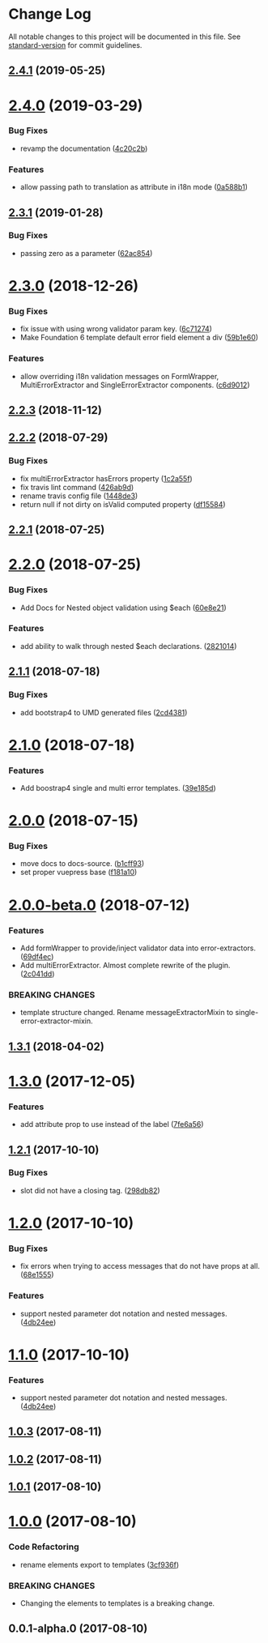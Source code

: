 # Change Log

All notable changes to this project will be documented in this file. See [standard-version](https://github.com/conventional-changelog/standard-version) for commit guidelines.

<a name="2.4.1"></a>
## [2.4.1](https://github.com/dobromir-hristov/vuelidate-error-extractor/compare/v2.4.0...v2.4.1) (2019-05-25)



<a name="2.4.0"></a>
# [2.4.0](https://github.com/dobromir-hristov/vuelidate-error-extractor/compare/v2.3.1...v2.4.0) (2019-03-29)


### Bug Fixes

* revamp the documentation ([4c20c2b](https://github.com/dobromir-hristov/vuelidate-error-extractor/commit/4c20c2b))


### Features

* allow passing path to translation as attribute in i18n mode ([0a588b1](https://github.com/dobromir-hristov/vuelidate-error-extractor/commit/0a588b1))



<a name="2.3.1"></a>
## [2.3.1](https://github.com/dobromir-hristov/vuelidate-error-extractor/compare/v2.3.0...v2.3.1) (2019-01-28)


### Bug Fixes

* passing zero as a parameter ([62ac854](https://github.com/dobromir-hristov/vuelidate-error-extractor/commit/62ac854))



<a name="2.3.0"></a>
# [2.3.0](https://github.com/dobromir-hristov/vuelidate-error-extractor/compare/v2.2.3...v2.3.0) (2018-12-26)


### Bug Fixes

* fix issue with using wrong validator param key. ([6c71274](https://github.com/dobromir-hristov/vuelidate-error-extractor/commit/6c71274))
* Make Foundation 6 template default error field element a div ([59b1e60](https://github.com/dobromir-hristov/vuelidate-error-extractor/commit/59b1e60))


### Features

* allow overriding i18n validation messages on FormWrapper, MultiErrorExtractor and SingleErrorExtractor components. ([c6d9012](https://github.com/dobromir-hristov/vuelidate-error-extractor/commit/c6d9012))



<a name="2.2.3"></a>
## [2.2.3](https://github.com/dobromir-hristov/vuelidate-error-extractor/compare/v2.2.2...v2.2.3) (2018-11-12)



<a name="2.2.2"></a>
## [2.2.2](https://github.com/dobromir-hristov/vuelidate-error-extractor/compare/v2.2.1...v2.2.2) (2018-07-29)


### Bug Fixes

* fix multiErrorExtractor hasErrors property ([1c2a55f](https://github.com/dobromir-hristov/vuelidate-error-extractor/commit/1c2a55f))
* fix travis lint command ([426ab9d](https://github.com/dobromir-hristov/vuelidate-error-extractor/commit/426ab9d))
* rename travis config file ([1448de3](https://github.com/dobromir-hristov/vuelidate-error-extractor/commit/1448de3))
* return null if not dirty on isValid computed property ([df15584](https://github.com/dobromir-hristov/vuelidate-error-extractor/commit/df15584))



<a name="2.2.1"></a>
## [2.2.1](https://github.com/dobromir-hristov/vuelidate-error-extractor/compare/v2.2.0...v2.2.1) (2018-07-25)



<a name="2.2.0"></a>
# [2.2.0](https://github.com/dobromir-hristov/vuelidate-error-extractor/compare/v2.1.1...v2.2.0) (2018-07-25)


### Bug Fixes

* Add Docs for Nested object validation using $each ([60e8e21](https://github.com/dobromir-hristov/vuelidate-error-extractor/commit/60e8e21))


### Features

* add ability to walk through nested $each declarations. ([2821014](https://github.com/dobromir-hristov/vuelidate-error-extractor/commit/2821014))



<a name="2.1.1"></a>
## [2.1.1](https://github.com/dobromir-hristov/vuelidate-error-extractor/compare/v2.1.0...v2.1.1) (2018-07-18)


### Bug Fixes

* add bootstrap4 to UMD generated files ([2cd4381](https://github.com/dobromir-hristov/vuelidate-error-extractor/commit/2cd4381))



<a name="2.1.0"></a>
# [2.1.0](https://github.com/dobromir-hristov/vuelidate-error-extractor/compare/v2.0.0...v2.1.0) (2018-07-18)


### Features

* Add boostrap4 single and multi error templates. ([39e185d](https://github.com/dobromir-hristov/vuelidate-error-extractor/commit/39e185d))



<a name="2.0.0"></a>
# [2.0.0](https://github.com/dobromir-hristov/vuelidate-error-extractor/compare/v2.0.0-beta.0...v2.0.0) (2018-07-15)


### Bug Fixes

* move docs to docs-source. ([b1cff93](https://github.com/dobromir-hristov/vuelidate-error-extractor/commit/b1cff93))
* set proper vuepress base ([f181a10](https://github.com/dobromir-hristov/vuelidate-error-extractor/commit/f181a10))



<a name="2.0.0-beta.0"></a>
# [2.0.0-beta.0](https://github.com/dobromir-hristov/vuelidate-error-extractor/compare/v1.3.1...v2.0.0-beta.0) (2018-07-12)


### Features

* Add formWrapper to provide/inject validator data into error-extractors. ([69df4ec](https://github.com/dobromir-hristov/vuelidate-error-extractor/commit/69df4ec))
* Add multiErrorExtractor. Almost complete rewrite of the plugin. ([2c041dd](https://github.com/dobromir-hristov/vuelidate-error-extractor/commit/2c041dd))


### BREAKING CHANGES

* template structure changed. Rename messageExtractorMixin to single-error-extractor-mixin.



<a name="1.3.1"></a>
## [1.3.1](https://github.com/dobromir-hristov/vuelidate-error-extractor/compare/v1.3.0...v1.3.1) (2018-04-02)



<a name="1.3.0"></a>
# [1.3.0](https://github.com/dobromir-hristov/vuelidate-error-extractor/compare/v1.2.1...v1.3.0) (2017-12-05)


### Features

* add attribute prop to use instead of the label ([7fe6a56](https://github.com/dobromir-hristov/vuelidate-error-extractor/commit/7fe6a56))



<a name="1.2.1"></a>
## [1.2.1](https://github.com/dobromir-hristov/vuelidate-error-extractor/compare/v1.2.0...v1.2.1) (2017-10-10)


### Bug Fixes

* slot did not have a closing tag. ([298db82](https://github.com/dobromir-hristov/vuelidate-error-extractor/commit/298db82))



<a name="1.2.0"></a>
# [1.2.0](https://github.com/dobromir-hristov/vuelidate-error-extractor/compare/v1.0.3...v1.2.0) (2017-10-10)


### Bug Fixes

* fix errors when trying to access messages that do not have props at all. ([68e1555](https://github.com/dobromir-hristov/vuelidate-error-extractor/commit/68e1555))


### Features

* support nested parameter dot notation and nested messages. ([4db24ee](https://github.com/dobromir-hristov/vuelidate-error-extractor/commit/4db24ee))



<a name="1.1.0"></a>
# [1.1.0](https://github.com/dobromir-hristov/vuelidate-error-extractor/compare/v1.0.3...v1.1.0) (2017-10-10)


### Features

* support nested parameter dot notation and nested messages. ([4db24ee](https://github.com/dobromir-hristov/vuelidate-error-extractor/commit/4db24ee))



<a name="1.0.3"></a>
## [1.0.3](https://github.com/dobromir-hristov/vuelidate-error-extractor/compare/v1.0.1...v1.0.3) (2017-08-11)



<a name="1.0.2"></a>
## [1.0.2](https://github.com/dobromir-hristov/vuelidate-error-extractor/compare/v1.0.1...v1.0.2) (2017-08-11)



<a name="1.0.1"></a>
## [1.0.1](https://github.com/dobromir-hristov/vuelidate-error-extractor/compare/v1.0.0...v1.0.1) (2017-08-10)



<a name="1.0.0"></a>
# [1.0.0](https://github.com/dobromir-hristov/vuelidate-error-extractor/compare/v0.0.1-alpha.0...v1.0.0) (2017-08-10)


### Code Refactoring

* rename elements export to templates ([3cf936f](https://github.com/dobromir-hristov/vuelidate-error-extractor/commit/3cf936f))


### BREAKING CHANGES

* Changing the elements to templates is a breaking change.



<a name="0.0.1-alpha.0"></a>
## 0.0.1-alpha.0 (2017-08-10)
